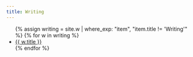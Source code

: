 ```yaml
---
title: Writing
---
```


<ul class="index">
{% assign writing = site.w | where_exp: "item", "item.title != 'Writing'" %}
{% for w in writing %}
<li><a href="{{ w.url }}">{{ w.title }}</a></li>
{% endfor %}
</ul>
